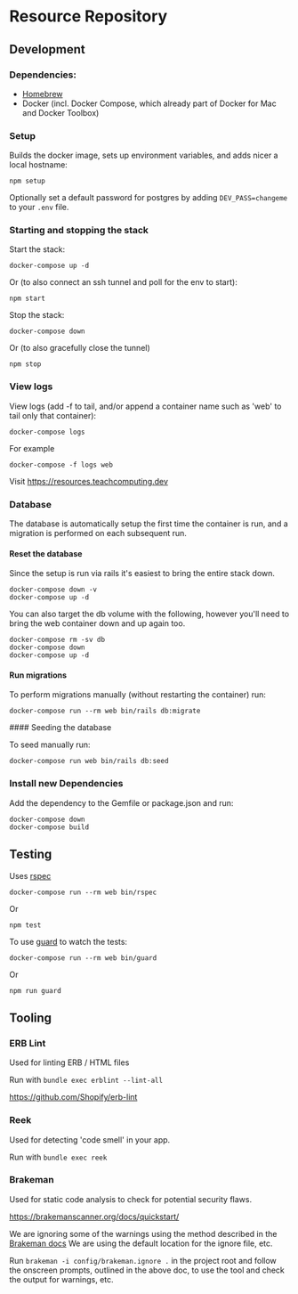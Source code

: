 # Resource Repository

## Development

### Dependencies:

- [Homebrew](https://brew.sh/)
- Docker (incl. Docker Compose, which already part of Docker for Mac and Docker Toolbox)

### Setup

Builds the docker image, sets up environment variables, and adds nicer a local hostname:
```
npm setup
```

Optionally set a default password for postgres by adding `DEV_PASS=changeme` to your `.env` file.

### Starting and stopping the stack

Start the stack:
```
docker-compose up -d
```
Or (to also connect an ssh tunnel and poll for the env to start):
```
npm start
```

Stop the stack:
```
docker-compose down
```
Or (to also gracefully close the tunnel)
```
npm stop
```

###

### View logs

View logs (add -f to tail, and/or append a container name such as 'web' to tail only that container):
```
docker-compose logs
```
For example
```
docker-compose -f logs web
```

Visit https://resources.teachcomputing.dev

### Database

The database is automatically setup the first time the container is run, and a migration is performed on each subsequent run.

#### Reset the database

Since the setup is run via rails it's easiest to bring the entire stack down.
```
docker-compose down -v
docker-compose up -d
```

You can also target the db volume with the following, however you'll need to bring the web container down and up again too.
```
docker-compose rm -sv db
docker-compose down
docker-compose up -d
```

#### Run migrations

To perform migrations manually (without restarting the container) run:
```
docker-compose run --rm web bin/rails db:migrate
```

#### Seeding the database

To seed manually run:
```
docker-compose run web bin/rails db:seed
```

### Install new Dependencies

Add the dependency to the Gemfile or package.json and run:
```
docker-compose down
docker-compose build
```

## Testing

Uses [rspec](https://github.com/rspec/rspec)
```
docker-compose run --rm web bin/rspec
```
Or
```
npm test
```

To use [guard](https://github.com/guard/guard) to watch the tests:
```
docker-compose run --rm web bin/guard
```
Or
```
npm run guard
```

## Tooling

### ERB Lint

Used for linting ERB / HTML files

Run with `bundle exec erblint --lint-all`

https://github.com/Shopify/erb-lint

### Reek

Used for detecting 'code smell' in your app.

Run with `bundle exec reek`

### Brakeman

Used for static code analysis to check for potential security flaws.

https://brakemanscanner.org/docs/quickstart/

We are ignoring some of the warnings using the method described in the [Brakeman docs](https://brakemanscanner.org/docs/ignoring_false_positives/) We are using the default location for the ignore file, etc.

Run `brakeman -i config/brakeman.ignore .` in the project root and follow the onscreen prompts, outlined in the above doc, to use the tool and check the output for warnings, etc.
